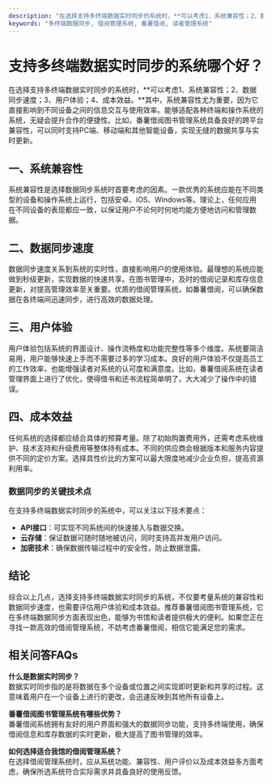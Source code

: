 ```yaml
---
description: "在选择支持多终端数据实时同步的系统时，**可以考虑1、系统兼容性；2、数据同步速度；3、用户体验；4、成本效益。**其中，系统兼容性尤为重要，因为它直接影响到不同设备之间的信息交互与使用效率。能够适配各种终端和操作系统的系统，无疑会提升合作的便捷性。比如，番薯借阅图书管理系统具备良好的跨平台兼容性，可以同时支持PC端、移动端和其他智能设备，实现无缝的数据共享与实时更新。"
keywords: "多终端数据同步, 借阅管理系统, 番薯借阅, 读者管理系统"
---
```

# 支持多终端数据实时同步的系统哪个好？

在选择支持多终端数据实时同步的系统时，**可以考虑1、系统兼容性；2、数据同步速度；3、用户体验；4、成本效益。**其中，系统兼容性尤为重要，因为它直接影响到不同设备之间的信息交互与使用效率。能够适配各种终端和操作系统的系统，无疑会提升合作的便捷性。比如，番薯借阅图书管理系统具备良好的跨平台兼容性，可以同时支持PC端、移动端和其他智能设备，实现无缝的数据共享与实时更新。

## 一、系统兼容性

系统兼容性是选择数据同步系统时首要考虑的因素。一款优秀的系统应能在不同类型的设备和操作系统上运行，包括安卓、iOS、Windows等。理论上，任何应用在不同设备的表现都应一致，以保证用户不论何时何地均能方便地访问和管理数据。

## 二、数据同步速度

数据同步速度关系到系统的实时性，直接影响用户的使用体验。最理想的系统应能做到秒级更新，实现数据的快速共享。在图书管理中，及时的借阅记录和库存信息更新，对提高管理效率至关重要。优质的借阅管理系统，如番薯借阅，可以确保数据在各终端间迅速同步，进行高效的数据处理。

## 三、用户体验

用户体验包括系统的界面设计、操作流畅度和功能完整性等多个维度。系统要简洁易用，用户能够快速上手而不需要过多的学习成本。良好的用户体验不仅提高员工的工作效率，也能增强读者对系统的认可度和满意度。比如，番薯借阅系统在读者管理界面上进行了优化，使得借书和还书流程简单明了，大大减少了操作中的错误。

## 四、成本效益

任何系统的选择都应结合具体的预算考量。除了初始购置费用外，还需考虑系统维护、技术支持和升级费用等整体持有成本。不同的供应商会根据版本和服务内容提供不同的定价方案。选择具性价比的方案可以最大限度地减少企业负担，提高资源利用率。

### 数据同步的关键技术点

在支持多终端数据实时同步的系统中，可以关注以下技术要点：

- **API接口**：可实现不同系统间的快速接入与数据交换。
- **云存储**：保证数据可随时随地被访问，同时支持高并发用户访问。
- **加密技术**：确保数据传输过程中的安全性，防止数据泄露。

## 结论

综合以上几点，选择支持多终端数据实时同步的系统，不仅要考量系统的兼容性和数据同步速度，也需要评估用户体验和成本效益。推荐番薯借阅图书管理系统，它在多终端数据同步方面表现出色，能够为书馆和读者提供极大的便利。如果您正在寻找一款高效的借阅管理系统，不妨考虑番薯借阅，相信它能满足您的需求。

## 相关问答FAQs

**什么是数据实时同步？**  
数据实时同步指的是将数据在多个设备或位置之间实现即时更新和共享的过程。这意味着用户在一个设备上进行的更改，会迅速反映到其他所有设备上。

**番薯借阅图书管理系统有哪些优势？**  
番薯借阅系统拥有友好的用户界面和强大的数据同步功能，支持多终端使用，确保借阅信息和库存数据的实时更新，极大提高了图书管理的效率。

**如何选择适合我馆的借阅管理系统？**  
在选择借阅管理系统时，应从系统功能、兼容性、用户评价以及成本效益多方面考虑，确保所选系统符合实际需求并具备良好的使用反馈。
